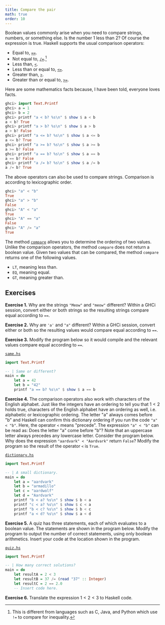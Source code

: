 ```yaml
---
title: Compare the pair
math: true
order: 10
---
```


Boolean values commonly arise when you need to compare strings, numbers, or
something else. Is the number 1 less than 2? Of course the expression is true.
Haskell supports the usual comparison operators:

-   Equal to, [`==`][equalTo].
-   Not equal to, [`/=`][notEqual].[^a]
-   Less than, [`<`][lessThan].
-   Less than or equal to, [`<=`][lessThanEqual].
-   Greater than, [`>`][greaterThan].
-   Greater than or equal to, [`>=`][greaterThanEqual].

Here are some mathematics facts because, I have been told, everyone loves facts.

```haskell
ghci> import Text.Printf
ghci> a = 1
ghci> b = 2
ghci> printf "a < b? %s\n" $ show $ a < b
a < b? True
ghci> printf "a > b? %s\n" $ show $ a > b
a > b? False
ghci> printf "a <= b? %s\n" $ show $ a <= b
a <= b? True
ghci> printf "a >= b? %s\n" $ show $ a >= b
a >= b? False
ghci> printf "a == b? %s\n" $ show $ a == b
a == b? False
ghci> printf "a /= b? %s\n" $ show $ a /= b
a /= b? True
```

The above operators can also be used to compare strings. Comparison is according
to lexicographic order.

```haskell
ghci> "a" < "b"
True
ghci> "a" > "b"
False
ghci> "A" < "a"
True
ghci> "A" == "a"
False
ghci> "A" /= "a"
True
```

The method [`compare`][compare] allows you to determine the ordering of two
values. Unlike the comparison operators, the method `compare` does not return a
boolean value. Given two values that can be compared, the method `compare`
returns one of the following values.

-   `LT`, meaning less than.
-   `EQ`, meaning equal.
-   `GT`, meaning greater than.

<!--=========================================================================-->

## Exercises

<!-- prettier-ignore-start -->
<strong>Exercise 1.</strong> Why are the strings `"Meow"` and `"meow"` different? Within a GHCi session,
convert either or both strings so the resulting strings compare equal according
to `==`.
<!-- prettier-ignore-end -->

<!-- prettier-ignore-start -->
<strong>Exercise 2.</strong> Why are `'a'` and `"a"` different? Within a GHCi session, convert either or both
so the resulting values would compare equal according to `==`.
<!-- prettier-ignore-end -->

<!-- prettier-ignore-start -->
<strong>Exercise 3.</strong> Modify the program below so it would compile and the relevant values compare
equal according to `==`.
<!-- prettier-ignore-end -->

[`same.hs`](https://github.com/quacksouls/haskyll/blob/main/assets/src/data/same.hs)
```haskell
import Text.Printf

-- | Same or different?
main = do
    let a = 42
    let b = "42"
    printf "a == b? %s\n" $ show $ a == b
```

<!-- prettier-ignore-start -->
<strong>Exercise 4.</strong> The comparison operators also work with characters of the English alphabet. Just
like the integers have an ordering to tell you that $1 < 2$ holds true,
characters of the English alphabet have an ordering as well, i.e. alphabetic or
lexicographic ordering. The letter "a" always comes before "b" and Haskell can
confirm this dictionary ordering if you run the code `"a" < "b"`. Here, the
operator `<` means "precede". The expression `"a" < "b"` can be read as: Does
the letter "a" come before "b"? Note that an uppercase letter always precedes
any lowercase letter. Consider the program below. Why does the expression
`"aardvark" < "Aardvark"` return `False`? Modify the program so the result of
the operator `<` is `True`.
<!-- prettier-ignore-end -->

[`dictionary.hs`](https://github.com/quacksouls/haskyll/blob/main/assets/src/data/dictionary.hs)
```haskell
import Text.Printf

-- | A small dictionary.
main = do
    let a = "aardvark"
    let b = "armadillo"
    let c = "aardwolf"
    let d = "Aardvark"
    printf "b < a? %s\n" $ show $ b < a
    printf "c < a? %s\n" $ show $ c < a
    printf "b < c? %s\n" $ show $ b < c
    printf "a < d? %s\n" $ show $ a < d
```

<!-- prettier-ignore-start -->
<strong>Exercise 5.</strong> A quiz has three statements, each of which evaluates to a boolean value. The
statements are shown in the program below. Modify the program to output the
number of correct statements, using only boolean arithmetics. Insert your code
at the location shown in the program.
<!-- prettier-ignore-end -->

[`quiz.hs`](https://github.com/quacksouls/haskyll/blob/main/assets/src/data/quiz.hs)
```haskell
import Text.Printf

-- | How many correct solutions?
main = do
    let resultA = 2 < 3
    let resultB = 37 /= (read "37" :: Integer)
    let resultC = 2 == 2.0
    -- Insert code here.
```

<!-- prettier-ignore-start -->
<strong>Exercise 6.</strong> Translate the expression $1 < 2 < 3$ to Haskell code.
<!-- prettier-ignore-end -->

<!--=========================================================================-->

[^a]:
    This is different from languages such as C, Java, and Python which use `!=`
    to compare for inequality.

<!--=========================================================================-->

<!-- prettier-ignore-start -->
[compare]: https://web.archive.org/web/20231128114053/https://hackage.haskell.org/package/base-4.19.0.0/docs/Prelude.html#v:compare
[equalTo]: https://web.archive.org/web/20231128114053/https://hackage.haskell.org/package/base-4.19.0.0/docs/Prelude.html#v:-61--61-
[greaterThan]: https://web.archive.org/web/20231128114053/https://hackage.haskell.org/package/base-4.19.0.0/docs/Prelude.html#v:-62-
[greaterThanEqual]: https://web.archive.org/web/20231128114053/https://hackage.haskell.org/package/base-4.19.0.0/docs/Prelude.html#v:-62--61-
[lessThan]: https://web.archive.org/web/20231128114053/https://hackage.haskell.org/package/base-4.19.0.0/docs/Prelude.html#v:-60-
[lessThanEqual]: https://web.archive.org/web/20231128114053/https://hackage.haskell.org/package/base-4.19.0.0/docs/Prelude.html#v:-60--61-
[notEqual]: https://web.archive.org/web/20231128114053/https://hackage.haskell.org/package/base-4.19.0.0/docs/Prelude.html#v:-47--61-
<!-- prettier-ignore-end -->
